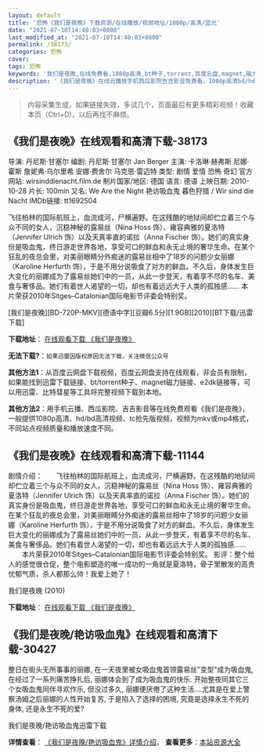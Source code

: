 ```yaml
---
layout: default
title: '恐怖《我们是夜晚》下载资源/在线播放/视频地址/1080p/高清/蓝光'
date: "2021-07-10T14:40:03+0800"
last_modified_at: "2021-07-10T14:40:03+0800"
permalink: /38173/
categories: 恐怖
cover:
tags: 恐怖
keywords: '我们是夜晚,在线免费看,1080p高清,bt种子,torrent,百度云盘,magnet,磁力链,迅雷下载资源'
description: '《我们是夜晚》在线云播放手机西瓜影院吉吉影音免费看，1080p高清bd/hd未删减完整版和tc抢先枪版，mkv/mp4格式，附带bt/torrent种子、magnet/磁力链、百度云盘、网盘资源迅雷下载链接'
---
```


>内容采集生成，如果链接失效，多试几个，页面最后有更多精彩视频！收藏本页（Ctrl+D)，以后再找不麻烦。


## 《我们是夜晚》在线观看和高清下载-38173

导演: 丹尼斯·甘塞尔 编剧: 丹尼斯·甘塞尔 Jan Berger 主演: 卡洛琳·赫弗斯 尼娜·霍斯 詹妮弗·乌尔里希 安娜·费舍尔 马克思·雷迈特 类型: 剧情 爱情 恐怖 奇幻 官方网站: wirsinddienacht.film.de 制片国家/地区: 德国 语言: 德语 上映日期: 2010-10-28 片长: 100min 又名: We Are the Night 艳访吸血鬼 暮色狩猎 / Wir sind die Nacht IMDb链接: tt1692504

飞往柏林的国际航班上，血流成河，尸横遍野。在这残酷的地狱间却伫立着三个与众不同的女人，沉稳神秘的露易丝（Nina Hoss 饰）、雍容典雅的夏洛特（Jennifer Ulrich 饰）以及天真率直的诺拉（Anna Fischer 饰）。她们的真实身份是吸血鬼，终日游走世界各地，享受可口的鲜血和永无止境的奢华生命。在某个狂乱的夜总会里，对美丽眼睛分外痴迷的露易丝相中了18岁的问题少女丽娜（Karoline Herfurth 饰），于是不用分说吸食了对方的鲜血。不久后，身体发生巨大变化的丽娜成为了露易丝她们中的一员，从此一步登天，有着享不尽的名车、美食与奢侈品。她们有着世人渴望的一切，却也有着远远大于人类的孤独感…… 本片荣获2010年Sitges–Catalonian国际电影节评委会特别奖。


[我们是夜晚][BD-720P-MKV][德语中字][豆瓣6.5分][1.9GB][2010][BT下载/迅雷下载]

**下载地址**： [在线观看下载 《我们是夜晚》](https://www.btdx8.com/torrent/we_are_the_night_2010.html) 


**无法下载?**：`如果迅雷因版权原因无法下载，关注微信公众号 `

**其他方法1**：从百度云网盘下载视频，百度云网盘支持在线观看，非会员有限制，如果能找到迅雷下载链接、bt/torrent种子、magnet磁力链接、e2dk链接等，可以用迅雷、比特彗星等工具将完整视频下载到本地。

**其他方法2**：用手机云播、西瓜影院、吉吉影音等在线免费观看《我们是夜晚》，一般提供1080p高清、hd/bd高清视频、tc抢先版视频，视频为mkv或mp4格式，不同站点视频质量和播放速度不同。


## 《我们是夜晚》在线观看和高清下载-11144

剧情介绍：　　飞往柏林的国际航班上，血流成河，尸横遍野。在这残酷的地狱间却伫立着三个与众不同的女人，沉稳神秘的露易丝（Nina Hoss 饰）、雍容典雅的夏洛特（Jennifer Ulrich 饰）以及天真率直的诺拉（Anna Fischer 饰）。她们的真实身份是吸血鬼，终日游走世界各地，享受可口的鲜血和永无止境的奢华生命。在某个狂乱的夜总会里，对美丽眼睛分外痴迷的露易丝相中了18岁的问题少女丽娜（Karoline Herfurth 饰），于是不用分说吸食了对方的鲜血。不久后，身体发生巨大变化的丽娜成为了露易丝她们中的一员，从此一步登天，有着享不尽的名车、美食与奢侈品。她们有着世人渴望的一切，却也有着远远大于人类的孤独感…… 　　本片荣获2010年Sitges–Catalonian国际电影节评委会特别奖。 影评：整个给人的感觉很仓促，整个电影塑造的唯一成功的一角就是夏洛特，骨子里散发的高贵忧郁气质，杀人都那么帅！我爱上她了！


我们是夜晚 (2010)

**下载地址**： [在线观看下载 《我们是夜晚》](https://www.btbtdy.me/btdy/dy7953.html) 


## 《我们是夜晚/艳访吸血鬼》在线观看和高清下载-30427

整日在街头无所事事的丽娜, 在一天夜里被女吸血鬼首领露易丝"变型"成为吸血鬼, 在经过了一系列痛苦挣扎后, 丽娜体会到了成为吸血鬼的快乐. 开始整夜同其它三个女吸血鬼同伴寻欢作乐, 但没过多久, 丽娜便厌倦了这种生活....尤其是在爱上警察汤姆之后丽娜的人性开始复苏, 于是陷入了选择的困境, 究竟是选择永生不死的身体, 还是永生不死的爱?


我们是夜晚/艳访吸血鬼迅雷下载

**详情查看**： [《我们是夜晚/艳访吸血鬼》详情介绍](/movie/30427/)， **查看更多**：[本站资源大全](/movie/t/all/)

